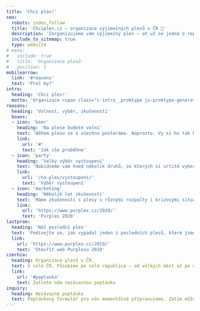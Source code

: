 ```yaml
---
title: 'Chci ples!'
seo:
  robots: index,follow
  title: 'Chciples.cz — organizace výjimečných plesů v ČR 💃'
  description: 'Zorganizujeme vám výjimečný ples – ať už se jedná o reprezentační ples, maturitní ples, firemní ples či ples zcela jiný. Jsme organizace plesů v celé ČR.'
  include_to_sitemap: true
  type: website
# menu:
#   include: true
#   title: 'Organizace plesů'
#   position: 1
mobilearrow:
  link: '#reasons'
  text: 'Proč my?'
intro:
  heading: 'Chci ples!'
  motto: 'Organizace <span class="c-intro__promtype js-promtype-generator">výjimečných</span> plesů v ČR.'
reasons:
  heading: 'Volnost, výběr, zkušenosti'
  boxes:
  - icon: 'beer'
    heading: 'Na plese budete volní'
    text: 'Během plesu se o všechno postaráme. Naprosto. Vy si ho tak budete moci naplno užít.'
    link:
      url: '#'
      text: 'Jak vše proběhne' 
  - icon: 'party'
    heading: 'Velký výběr vystoupení'
    text: 'Nabídneme vám hned několik druhů, ze kterých si určitě vyberete. A nezapomenete na ně!'
    link:
      url: '/na-ples/vystoupeni/'
      text: 'Výběr vystoupení' 
  - icon: 'marketing'
    heading: 'Několik let zkušeností'
    text: 'Máme zkušenosti s plesy s různými rozpočty i krizovými situacemi. Svěřte nám i ten svůj!'
    link:
      url: 'https://www.purples.cz/2020/'
      text: 'Purples 2020'
lastprom:
  heading: 'Náš poslední ples'
  text: 'Podívejte se, jak vypadal jeden z posledních plesů, které jsme organizovali. Jde o Purples 2019 – tradiční maturitní ples Střední průmyslové školy Brno, Purkyňovy 97.'
  link:
    url: 'https://www.purples.cz/2019/'
    text: 'Otevřít web Purplesu 2019'
czechia:
  heading: Organizace plesů v ČR.
  text: V celé ČR. Působíme po celé republice – od velkých měst až po malé vesnice. Máme zkušenosti s plesy o rozpočtech od několika desítek tisíc až do několika stovek tisíc korun. Malé nevýdělečné plesy, i větší komerční plesy. Moc rádi si vezmeme do parády i ten váš.
  link:
    url: '#poptavka'
    text: Zašlete nám nezávaznou poptávku
inquiry:
  heading: Nezávazná poptávka
  text: Poptávkový formulář pro vás momentálně připravujeme. Zatím můžete zavolat Vítkovi na <a href="tel:+420727911636">+420 727911636</a>, rád vás uslyší.  
---
```

